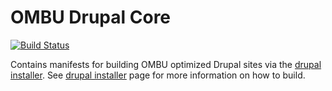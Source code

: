 OMBU Drupal Core
=========

[![Build Status](https://travis-ci.org/ombucore/drupal-ombucore.svg)](https://travis-ci.org/ombucore/drupal-ombucore)

Contains manifests for building OMBU optimized Drupal sites via the [drupal
installer](https://github.com/ombu/drupal-installer).  See [drupal
installer](https://github.com/ombu/drupal-installer) page for more information
on how to build.
